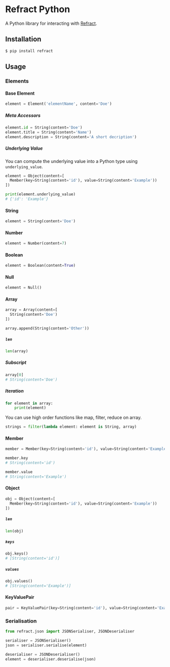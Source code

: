# Refract Python

A Python library for interacting with
[Refract](https://github.com/refractproject/refract-spec).

## Installation

```python
$ pip install refract
```

## Usage

### Elements

#### Base Element

```python
element = Element('elementName', content='Doe')
```

##### Meta Accessors

```python
element.id = String(content='Doe')
element.title = String(content='Name')
element.description = String(content='A short decription')
```

##### Underlying Value

You can compute the underlying value into a Python type using
`underlying_value`.

```python
element = Object(content=[
  Member(key=String(content='id'), value=String(content='Example'))
])

print(element.underlying_value)
# {'id': 'Example'}
```

#### String

```python
element = String(content='Doe')
```

#### Number

```python
element = Number(content=7)
```

#### Boolean

```python
element = Boolean(content=True)
```

#### Null

```python
element = Null()
```

#### Array

```python
array = Array(content=[
  String(content='Doe')
])

array.append(String(content='Other'))
```

##### `len`

```python
len(array)
```

##### Subscript

```python
array[0]
# String(content='Doe')
```

##### Iteration

```python
for element in array:
    print(element)
```

You can use high order functions like map, filter, reduce on array.

```python
strings = filter(lambda element: element is String, array)
```

#### Member

```python
member = Member(key=String(content='id'), value=String(content='Example'))

member.key
# String(content='id')

member.value
# String(content='Example')
```

#### Object

```python
obj = Object(content=[
  Member(key=String(content='id'), value=String(content='Example'))
])
```

##### `len`

```python
len(obj)
```

##### `keys`

```python
obj.keys()
# [String(content='id')]
```

##### `values`

```python
obj.values()
# [String(content='Example')]
```

#### KeyValuePair

```python
pair = KeyValuePair(key=String(content='id'), value=String(content='Example'))
```

### Serialisation

```python
from refract.json import JSONSerialiser, JSONDeserialiser

serialiser = JSONSerialiser()
json = serialiser.serialise(element)

deserialiser = JSONDeserialiser()
element = deserialiser.deserialise(json)
```
